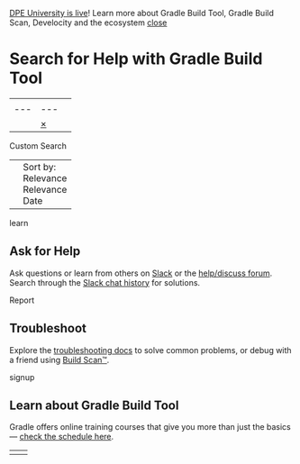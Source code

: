 [DPE University is live](https://dpeuniversity.gradle.com/app)!
Learn more about Gradle Build Tool, Gradle Build Scan, Develocity and the ecosystem
[close](https://gradle.org/help/#close-notification)

# Search for Help with Gradle Build Tool

|     |     |     |
| --- | --- | --- |
| |     |     |
| --- | --- |
|  | [×](javascript:void(0) "Clear search box") | | search |  |

Custom Search

|     |     |
| --- | --- |
|  | Sort by:<br>Relevance<br>Relevance<br>Date |

learn

## Ask for Help

Ask questions or learn from others on
[Slack](https://gradle.org/slack-invite)
or the [help/discuss forum](https://discuss.gradle.org/c/help-discuss). Search through the [Slack chat history](https://www.linen.dev/s/gradle-community) for solutions.


Report

## Troubleshoot

Explore the [troubleshooting docs](https://docs.gradle.org/current/userguide/troubleshooting.html)
to solve common problems, or debug with a friend using [Build Scan™](https://scans.gradle.com/).


signup

## Learn about Gradle Build Tool

Gradle offers online training courses that give you more than just the basics —
[check the schedule here](https://gradle.org/training/).


|     |     |
| --- | --- |
|  |  |